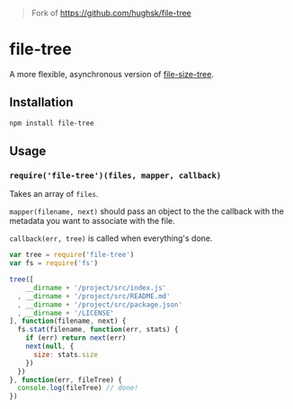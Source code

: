 > Fork of https://github.com/hughsk/file-tree

# file-tree #

A more flexible, asynchronous version of
[file-size-tree](http://github.com/hughsk/file-size-tree).

## Installation ##

``` bash
npm install file-tree
```

## Usage ##

### `require('file-tree')(files, mapper, callback)` ###

Takes an array of `files`.

`mapper(filename, next)` should pass an object to the the callback
with the metadata you want to associate with the file.

`callback(err, tree)` is called when everything's done.

``` javascript
var tree = require('file-tree')
var fs = require('fs')

tree([
    __dirname + '/project/src/index.js'
  , __dirname + '/project/src/README.md'
  , __dirname + '/project/src/package.json'
  , __dirname + '/LICENSE'
], function(filename, next) {
  fs.stat(filename, function(err, stats) {
    if (err) return next(err)
    next(null, {
      size: stats.size
    })
  })
}, function(err, fileTree) {
  console.log(fileTree) // done!
})
```
